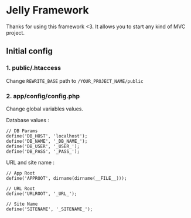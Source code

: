 # Jelly Framework

Thanks for using this framework <3. It allows you to start any kind of MVC project.

## Initial config

### 1. public/.htaccess

Change `REWRITE_BASE` path to `/YOUR_PROJECT_NAME/public`

### 2. app/config/config.php

Change global variables values.

Database values :
```
// DB Params
define('DB_HOST', 'localhost');
define('DB_NAME', '_DB_NAME_');
define('DB_USER', '_USER_');
define('DB_PASS', '_PASS_');
```

URL and site name :
```
// App Root
define('APPROOT', dirname(dirname(__FILE__)));

// URL Root
define('URLROOT', '_URL_');

// Site Name
define('SITENAME', '_SITENAME_');
```
